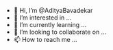 - 👋 Hi, I’m @AdityaBavadekar
- 👀 I’m interested in ...
- 🌱 I’m currently learning ...
- 💞️ I’m looking to collaborate on ...
- 📫 How to reach me ...

<!--![stats](https://github-readme-stats.vercel.app/api?username=adityabavadekar&count_private=true&hide=contribs&show_icons=true)-->

<!---
AdityaBavadekar/AdityaBavadekar is a ✨ special ✨ repository because its `README.md` (this file) appears on your GitHub profile.
You can click the Preview link to take a look at your changes.
--->
